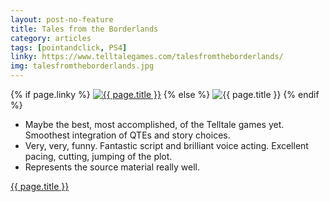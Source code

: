 ```yaml
---
layout: post-no-feature
title: Tales from the Borderlands
category: articles
tags: [pointandclick, PS4]
linky: https://www.telltalegames.com/talesfromtheborderlands/
img: talesfromtheborderlands.jpg
---
```


{% if page.linky %}
<a href="{{page.linky}}">![{{ page.title }}](/images/{{page.img}})</a>
{% else %}
![{{ page.title }}](/images/{{page.img}})
{% endif %}

* Maybe the best, most accomplished, of the Telltale games yet. Smoothest integration of QTEs and story choices.
* Very, very, funny. Fantastic script and brilliant voice acting. Excellent pacing, cutting, jumping of the plot.
* Represents the source material really well.

[{{ page.title }}]({{page.linky}})